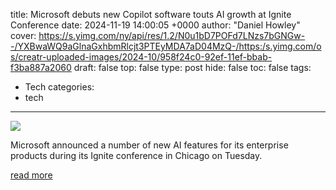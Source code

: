 title: Microsoft debuts new Copilot software touts AI growth at Ignite Conference
date: 2024-11-19 14:00:05 +0000
author: "Daniel Howley"
cover: https://s.yimg.com/ny/api/res/1.2/N0u1bD7POFd7LNzs7bGNGw--/YXBwaWQ9aGlnaGxhbmRlcjt3PTEyMDA7aD04MzQ-/https:/s.yimg.com/os/creatr-uploaded-images/2024-10/958f24c0-92ef-11ef-bbab-f3ba887a2060
draft: false
top: false
type: post
hide: false
toc: false
tags:
  - Tech
categories:
  - tech
---

![](https://s.yimg.com/ny/api/res/1.2/N0u1bD7POFd7LNzs7bGNGw--/YXBwaWQ9aGlnaGxhbmRlcjt3PTEyMDA7aD04MzQ-/https:/s.yimg.com/os/creatr-uploaded-images/2024-10/958f24c0-92ef-11ef-bbab-f3ba887a2060)

Microsoft announced a number of new AI features for its enterprise products during its Ignite conference in Chicago on Tuesday.

[read more](https://finance.yahoo.com/news/microsoft-debuts-new-copilot-software-touts-ai-growth-at-ignite-conference-140005650.html)
